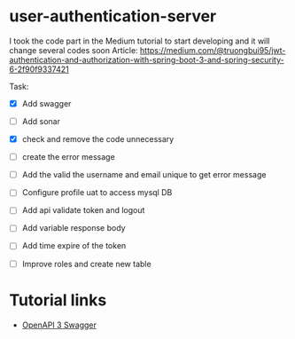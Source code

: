 # user-authentication-server

I took the code part in the Medium tutorial to start developing and it will change several codes soon
Article: https://medium.com/@truongbui95/jwt-authentication-and-authorization-with-spring-boot-3-and-spring-security-6-2f90f9337421

Task:
- [x] Add swagger
- [ ] Add sonar
- [x] check and remove the code unnecessary
- [ ] create the error message
- [ ] Add the valid the username and email unique to get error message
- [ ] Configure profile uat to access mysql DB
- [ ] Add api validate token and logout 
- [ ] Add variable response body
- [ ] Add time expire of the token
- [ ] Improve roles and create new table



# Tutorial links
- [OpenAPI 3 Swagger](https://www.appsdeveloperblog.com/document-spring-rest-api-with-openapi-3swagger/)

